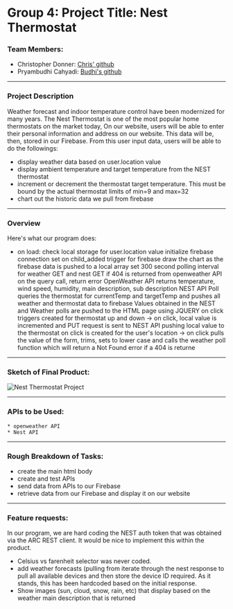 # Group 4: Project Title: Nest Thermostat

### Team Members:
- Christopher Donner: [Chris' github](https://github.com/tiger2877)
- Pryambudhi Cahyadi: [Budhi's github](https://github.com/christopherdonner/)

- - -

### Project Description
Weather forecast and indoor temperature control have been modernized for many years.
The Nest Thermostat is one of the most popular home thermostats on the market today, 
On our website, users will be able to enter their personal information and address on our website.
This data will be, then, stored in our Firebase.
From this user input data, users will be able to do the followings:
* display weather data based on user.location value
* display ambient temperature and target temperature from the NEST thermostat
* increment or decrement the thermostat target temperature. This must be bound by the actual thermostat limits of min=9 and max=32
* chart out the historic data we pull from firebase

- - -

### Overview
Here's what our program does:
* on load:
check local storage for user.location value
initialize firebase connection
set on child_added trigger for firebase
draw the chart as the firebase data is pushed to a local array
set 300 second polling interval for weather GET and nest GET
if 404 is returned from openweather API on the query call, return error
OpenWeather API returns temperature, wind speed, humidity, main description, sub description
NEST API Poll queries the thermostat for currentTemp and targetTemp and pushes all weather and thermostat data to firebase
Values obtained in the NEST and Weather polls are pushed to the HTML page using JQUERY
on click triggers created for thermostat up and down -> on click, local value is incremented and PUT request is sent to NEST API pushing local value to the thermostat
on click is created for the user's location -> on click pulls the value of the form, trims, sets to lower case and calls the weather poll function which will return a Not Found error if a 404 is returne

- - -

### Sketch of Final Product: 
![Nest Thermostat Project](snapshot.jpg)

- - -

### APIs to be Used:
    * openweather API
    * Nest API
    
 - - -  
    
### Rough Breakdown of Tasks:
* create the main html body
* create and test APIs
* send data from APIs to our Firebase
* retrieve data from our Firebase and display it on our website

- - -

### Feature requests:

In our program, we are hard coding the NEST auth token that was obtained via the ARC REST client. It would be nice to implement this within the product.
* Celsius vs farenheit selector was never coded.
* add weather forecasts (pulling from iterate through the nest response to pull all available devices and then store the device ID required. As it stands, this has been hardcoded based on the initial response.
* Show images (sun, cloud, snow, rain, etc) that display based on the weather main description that is returned
